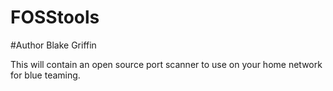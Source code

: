 # FOSStools
#Author Blake Griffin

This will contain an open source port scanner to use on your home network for blue teaming.
